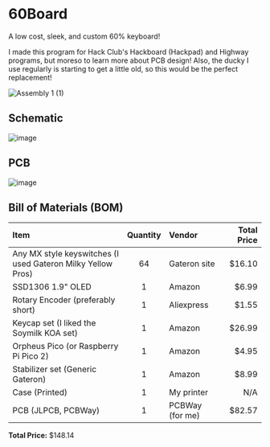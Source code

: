 # 60Board
A low cost, sleek, and custom 60% keyboard!

I made this program for Hack Club's Hackboard (Hackpad) and Highway programs, but moreso to learn more about PCB design! Also, the ducky I use regularly is starting to get a little old, so this would be the perfect replacement! 

![Assembly 1 (1)](https://github.com/user-attachments/assets/711f8fc1-a96a-4c94-b9c2-9c1a677027f7)

## Schematic

![image](https://github.com/user-attachments/assets/fbaffc46-1cb5-4514-a2af-3310bcd8a1ce)

## PCB

![image](https://github.com/user-attachments/assets/2f8f010f-ad13-4be0-add0-9840c4feec10)

## Bill of Materials (BOM)
|    Item    | Quantity | Vendor | Total Price |
| :-------- | :-------: | :----- | ----------: |
| Any MX style keyswitches (I used Gateron Milky Yellow Pros) |  64  |  Gateron site | $16.10 |
| SSD1306 1.9" OLED | 1  | Amazon | $6.99 |
| Rotary Encoder (preferably short)    | 1    | Aliexpress | $1.55 | 
| Keycap set (I liked the Soymilk KOA set) | 1 | Amazon | $26.99 |
| Orpheus Pico (or Raspberry Pi Pico 2) | 1 | Amazon | $4.95 |
| Stabilizer set (Generic Gateron) | 1 | Amazon | $8.99 |
| Case (Printed) | 1 | My printer | N/A |
| PCB (JLPCB, PCBWay) | 1 | PCBWay (for me) | $82.57 |

**Total Price:** $148.14
